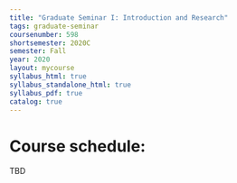 ```yaml
---
title: "Graduate Seminar I: Introduction and Research"
tags: graduate-seminar
coursenumber: 598
shortsemester: 2020C
semester: Fall
year: 2020
layout: mycourse
syllabus_html: true
syllabus_standalone_html: true
syllabus_pdf: true
catalog: true
---
```


# Course schedule:

TBD
